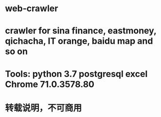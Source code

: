 # web-crawler
# crawler for sina finance, eastmoney, qichacha, IT orange, baidu map and so on
# Tools: python 3.7   postgresql    excel   Chrome 71.0.3578.80
# 转载说明，不可商用 
